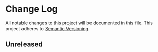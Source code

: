 # Change Log

All notable changes to this project will be documented in this file.
This project adheres to [Semantic Versioning](http://semver.org/).

## Unreleased

[Unreleased]: https://github.com/Art4/json-api-client/compare/0.1...HEAD
